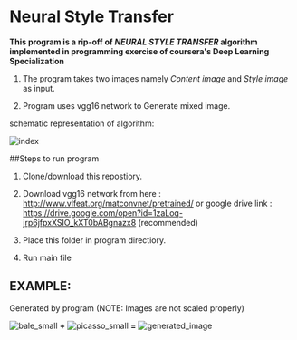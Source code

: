 # Neural Style Transfer

**This program is a rip-off of *NEURAL STYLE TRANSFER* algorithm implemented in programming exercise of coursera's Deep Learning Specialization**

1) The program takes two images namely *Content image* and *Style image* as input.

2) Program uses vgg16 network to Generate mixed image.

schematic representation of algorithm:

![index](https://user-images.githubusercontent.com/26195811/41410712-fa3e3b8a-6ff7-11e8-8a8d-cd9b3cd5906e.png)


##Steps to run program

1) Clone/download this repostiory.

2) Download vgg16 network from here : http://www.vlfeat.org/matconvnet/pretrained/ or google drive link : https://drive.google.com/open?id=1zaLoq-jrp6jfpxXSIO_kXT0bABgnazx8 (recommended)

3) Place this folder in program directiory.

4) Run main file


## EXAMPLE:
Generated by program
(NOTE: Images are not scaled properly)

![bale_small](https://user-images.githubusercontent.com/26195811/41411317-011d4002-6ffa-11e8-9eb3-eca755a9cbfe.jpg)     ****+****     ![picasso_small](https://user-images.githubusercontent.com/26195811/41411345-1f8c609a-6ffa-11e8-9a47-f7cb7cc9d809.jpg)     ****=****     ![generated_image](https://user-images.githubusercontent.com/26195811/41411384-451b4722-6ffa-11e8-87ac-9d55a3df6c08.jpg)
